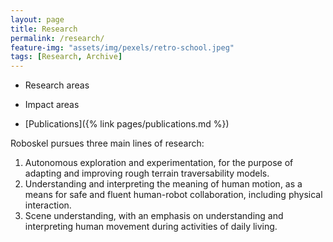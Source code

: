 ```yaml
---
layout: page
title: Research
permalink: /research/
feature-img: "assets/img/pexels/retro-school.jpeg"
tags: [Research, Archive]
---
```


 * Research areas
 
 * Impact areas
 
 * [Publications]({% link pages/publications.md %})

Roboskel pursues three main lines of research: 
 
1. Autonomous exploration and experimentation, for the purpose of adapting and
improving rough terrain traversability models. 
2. Understanding and interpreting the meaning of human
motion, as a means for safe and fluent human-robot collaboration, including physical interaction. 
3. Scene understanding, with an emphasis on understanding and interpreting human movement during activities of
daily living.

